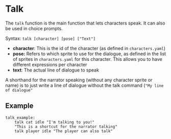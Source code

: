 # Talk

The `talk` function is the main function that lets characters speak. It can also be used in choice prompts.

Syntax: `talk [character] [pose] ["Text"]`

- **character**: This is the id of the character (as defined in `characters.yaml`)
- **pose:** Refers to which sprite to use for the dialogue, as defined in the list of sprites in `characters.yaml` for this character. This allows you to have different expressions per character
- **text**: The actual line of dialogue to speak

A shorthand for the narrator speaking (without any character sprite or name) is to just write a line of dialogue without the talk command (`"My line of dialogue"`

## Example

```narrat
talk_example:
    talk cat idle "I'm talking to you!"
    "This is a shortcut for the narrator talking"
    talk player idle "The player can also talk"

```
